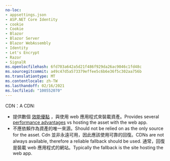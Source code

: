 ```yaml
---
no-loc:
- appsettings.json
- ASP.NET Core Identity
- cookie
- Cookie
- Blazor
- Blazor Server
- Blazor WebAssembly
- Identity
- Let's Encrypt
- Razor
- SignalR
ms.openlocfilehash: 6fd703a642a5d21f486f929da26ac9046c1fd48c
ms.sourcegitcommit: a49c47d5a573379effee5c6b6e36f5c302aa756b
ms.translationtype: MT
ms.contentlocale: zh-TW
ms.lasthandoff: 02/16/2021
ms.locfileid: "100552070"
---
```

<span data-ttu-id="e9843-101">CDN：</span><span class="sxs-lookup"><span data-stu-id="e9843-101">A CDN:</span></span>

* <span data-ttu-id="e9843-102">提供數個 [效能優點](/office365/enterprise/content-delivery-networks#how-do-cdns-make-services-work-faster) ，與使用 web 應用程式來裝載資產。</span><span class="sxs-lookup"><span data-stu-id="e9843-102">Provides several [performance advantages](/office365/enterprise/content-delivery-networks#how-do-cdns-make-services-work-faster) vs hosting the asset with the web app.</span></span>
* <span data-ttu-id="e9843-103">不應依賴作為資產的唯一來源。</span><span class="sxs-lookup"><span data-stu-id="e9843-103">Should not be relied on as the only source for the asset.</span></span> <span data-ttu-id="e9843-104">Cdn 並非永遠可用，因此應該使用可靠的回復。</span><span class="sxs-lookup"><span data-stu-id="e9843-104">CDNs are not always available, therefore a reliable fallback should be used.</span></span> <span data-ttu-id="e9843-105">通常，回復是裝載 web 應用程式的網站。</span><span class="sxs-lookup"><span data-stu-id="e9843-105">Typically the fallback is the site hosting the web app.</span></span>